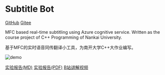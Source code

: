 # Subtitle Bot

[GitHub](https://github.com/suhipek/subtitleBot) [Gitee](https://gitee.com/deimeng/subtitleBot)

MFC based real-time subtitling using Azure cognitive service. Written as the course project of C++ Programming of Nankai University.

基于MFC的实时语音同传翻译小工具，为南开大学C++大作业编写。

![demo](demo.gif)

[实验报告(MD)](report.md) [实验报告(PDF)](https://nankai.feishu.cn/file/boxcnMeqlx8riUcKGFEceVvN7Vf) [B站讲解视频](https://www.bilibili.com/video/BV1cZ4y1a7Gn/)